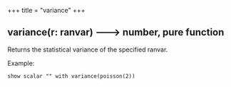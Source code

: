 +++
title = "variance"
+++

## variance(r: ranvar) 🡒 number, pure function

Returns the statistical variance of the specified ranvar.

Example:

```envision
show scalar "" with variance(poisson(2))
```
